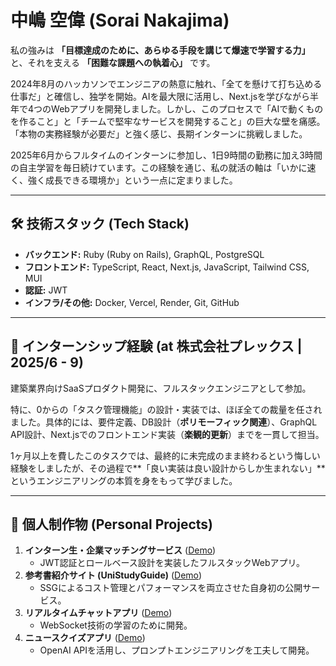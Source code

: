 # 中嶋 空偉 (Sorai Nakajima)

私の強みは **「目標達成のために、あらゆる手段を講じて爆速で学習する力」** と、それを支える **「困難な課題への執着心」** です。

2024年8月のハッカソンでエンジニアの熱意に触れ、「全てを懸けて打ち込める仕事だ」と確信し、独学を開始。AIを最大限に活用し、Next.jsを学びながら半年で4つのWebアプリを開発しました。しかし、このプロセスで「AIで動くものを作ること」と「チームで堅牢なサービスを開発すること」の巨大な壁を痛感。「本物の実務経験が必要だ」と強く感じ、長期インターンに挑戦しました。

2025年6月からフルタイムのインターンに参加し、1日9時間の勤務に加え3時間の自主学習を毎日続けています。この経験を通じ、私の就活の軸は「いかに速く、強く成長できる環境か」という一点に定まりました。

---

## 🛠️ 技術スタック (Tech Stack)

- **バックエンド:** Ruby (Ruby on Rails), GraphQL, PostgreSQL
- **フロントエンド:** TypeScript, React, Next.js, JavaScript, Tailwind CSS, MUI
- **認証:** JWT
- **インフラ/その他:** Docker, Vercel, Render, Git, GitHub

---

## 💼 インターンシップ経験 (at 株式会社プレックス | 2025/6 - 9)

建築業界向けSaaSプロダクト開発に、フルスタックエンジニアとして参加。

特に、0からの「タスク管理機能」の設計・実装では、ほぼ全ての裁量を任されました。具体的には、要件定義、DB設計（**ポリモーフィック関連**）、GraphQL API設計、Next.jsでのフロントエンド実装（**楽観的更新**）までを一貫して担当。

1ヶ月以上を費したこのタスクでは、最終的に未完成のまま終わるという悔しい経験をしましたが、その過程で**「良い実装は良い設計からしか生まれない」**というエンジニアリングの本質を身をもって学びました。

---

## 🚀 個人制作物 (Personal Projects)

1.  **インターン生・企業マッチングサービス** ([Demo](https://new-intern-platform.vercel.app/))
    - JWT認証とロールベース設計を実装したフルスタックWebアプリ。
2.  **参考書紹介サイト (UniStudyGuide)** ([Demo](https://www.unistudyguide.com/))
    - SSGによるコスト管理とパフォーマンスを両立させた自身初の公開サービス。
3.  **リアルタイムチャットアプリ** ([Demo](https://real-time-app-virid.vercel.app/))
    - WebSocket技術の学習のために開発。
4.  **ニュースクイズアプリ** ([Demo](https://final-news-app-tau.vercel.app/))
    - OpenAI APIを活用し、プロンプトエンジニアリングを工夫して開発。
